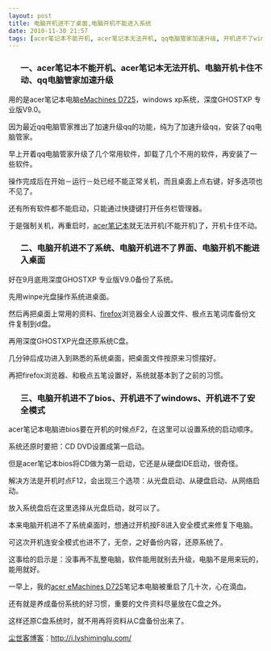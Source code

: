 ```yaml
---
layout: post
title: 电脑开机进不了桌面,电脑开机不能进入系统
date: 2010-11-30 21:57
tags: [acer笔记本不能开机, acer笔记本无法开机, qq电脑管家加速升级, 开机进不了windows, 开机进不了安全模式, 电脑, 电脑开机不能进入桌面, 电脑开机卡住不动, 电脑开机进不了bios, 电脑开机进不了界面, 电脑开机进不了系统, 电脑网络, 系统]
---
```

<ol>
<h3>一、acer笔记本不能开机、acer笔记本无法开机、电脑开机卡住不动、qq电脑管家加速升级</h3>
</ol>
用的是acer笔记本电脑<a href="http://i.lvshiminglu.com/tag/emachines-d725" target="_blank">eMachines D725</a>，windows xp系统，深度GHOSTXP 专业版V9.0。

因为最近qq电脑管家推出了加速升级qq的功能，纯为了加速升级qq，安装了qq电脑管家。

早上开着qq电脑管家升级了几个常用软件，卸载了几个不用的软件，再安装了一些软件。

操作完成后在开始－运行－处已经不能正常关机，而且桌面上点右键，好多选项也不见了。

还有所有软件都不能启动，只能通过快捷键打开任务栏管理器。

于是强制关机，再重启时，<a href="http://i.lvshiminglu.com/tag/emachines-d725" target="_blank">acer笔记本</a>就无法开机(不能开机)了，开机卡住不动。
<ol>
<h3>二、电脑开机进不了系统、电脑开机进不了界面、电脑开机不能进入桌面</h3>
</ol>
好在9月底用深度GHOSTXP 专业版V9.0备份了系统。

先用winpe光盘操作系统进桌面。

然后再把桌面上常用的资料、<a href="http://i.lvshiminglu.com/tag/firefox" target="_blank">firefox</a>浏览器全人设置文件、极点五笔词库备份文件复制到d盘。

再用深度GHOSTXP光盘还原系统C盘。

几分钟后成功进入到熟悉的系统桌面，把桌面文件按原来习惯摆好。

再把firefox浏览器、和极点五笔设置好，系统就基本到了之前的习惯。
<ol>
<h3>三、电脑开机进不了bios、开机进不了windows、开机进不了安全模式</h3>
</ol>
acer笔记本电脑进bios要在开机的时候点F2，在这里可以设置系统的启动顺序。

系统还原时要把：CD DVD设置成第一启动。

但是acer笔记本bios将CD做为第一启动，它还是从硬盘IDE启动，很奇怪。

解决方法是开机时点F12，会出现三个选项：从光盘启动、从硬盘启动、从网络启动。

放入系统盘后在这里选择从光盘启动，就可以了。

本来电脑开机进不了系统桌面时，想通过开机按F8进入安全模式来修复下电脑。

可这次开机连安全模式也进不了，无奈，之好备份内容，还原系统了。

这事给的启示是：没事再不乱整电脑，软件能用就别去升级，电脑不是用来玩的，能用就好。

一早上，我的<a href="http://i.lvshiminglu.com/tag/emachines-d725" target="_blank">acer eMachines D725</a>笔记本电脑被重启了几十次，心在滴血。

还有就是养成备份系统的好习惯，重要的文件资料尽量放在C盘之外。

这样还原C盘系统时，就不用再将资料从C盘备份出来了。

<a href="http://i.lvshiminglu.com/">尘世客博客</a>：<a href="http://i.lvshiminglu.com/">http://i.lvshiminglu.com/</a>

